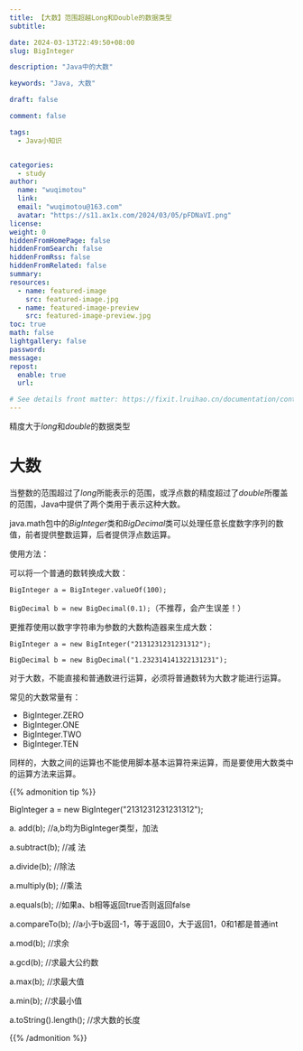 ```yaml
---
title: 【大数】范围超越Long和Double的数据类型
subtitle:

date: 2024-03-13T22:49:50+08:00
slug: BigInteger

description: "Java中的大数"

keywords: "Java, 大数"

draft: false

comment: false

tags:
  - Java小知识


categories:
  - study
author:
  name: "wuqimotou"
  link:
  email: "wuqimotou@163.com"
  avatar: "https://s11.ax1x.com/2024/03/05/pFDNaVI.png"
license:
weight: 0
hiddenFromHomePage: false
hiddenFromSearch: false
hiddenFromRss: false
hiddenFromRelated: false
summary:
resources:
  - name: featured-image
    src: featured-image.jpg
  - name: featured-image-preview
    src: featured-image-preview.jpg
toc: true
math: false
lightgallery: false
password:
message:
repost:
  enable: true
  url:

# See details front matter: https://fixit.lruihao.cn/documentation/content-management/introduction/#front-matter
---
```


 精度大于*long*和*double*的数据类型

<!--more-->

# 大数

当整数的范围超过了*long*所能表示的范围，或浮点数的精度超过了*double*所覆盖的范围，Java中提供了两个类用于表示这种大数。

java.math包中的*BigInteger*类和*BigDecimal*类可以处理任意长度数字序列的数值，前者提供整数运算，后者提供浮点数运算。

使用方法：

可以将一个普通的数转换成大数：

`BigInteger a = BigInteger.valueOf(100);`

`BigDecimal b = new BigDecimal(0.1);`（不推荐，会产生误差！）

更推荐使用以数字字符串为参数的大数构造器来生成大数：

`BigInteger a = new BigInteger("2131231231231312");`

`BigDecimal b = new BigDecimal("1.232314141322131231");`

对于大数，不能直接和普通数进行运算，必须将普通数转为大数才能进行运算。

常见的大数常量有：

- BigInteger.ZERO
- BigInteger.ONE
- BigInteger.TWO
- BigInteger.TEN

同样的，大数之间的运算也不能使用脚本基本运算符来运算，而是要使用大数类中的运算方法来运算。

{{% admonition tip %}}

 BigInteger a = new BigInteger("2131231231231312");

 a. add(b);    //a,b均为BigInteger类型，加法

 a.subtract(b);   //减 法

 a.divide(b);  //除法

 a.multiply(b);    //乘法



 a.equals(b);  //如果a、b相等返回true否则返回false

 a.compareTo(b);  //a小于b返回-1，等于返回0，大于返回1，0和1都是普通int



 a.mod(b);  //求余

 a.gcd(b);  //求最大公约数

 a.max(b);  //求最大值

 a.min(b);  //求最小值

 a.toString().length();  //求大数的长度



{{% /admonition %}}
